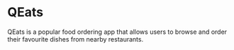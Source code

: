 # QEats
QEats is a popular food ordering app that allows users to browse and order their favourite dishes from nearby restaurants.
